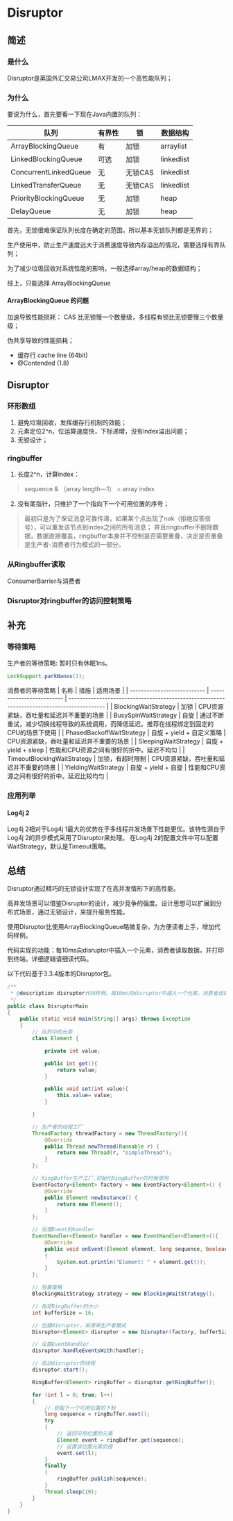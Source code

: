 # Disruptor

## 简述
### 是什么

Disruptor是英国外汇交易公司LMAX开发的一个高性能队列；

### 为什么

要说为什么，首先要看一下现在Java内置的队列：

| 队列                  | 有界性 | 锁      | 数据结构   |
| --------------------- | ------ | ------- | ---------- |
| ArrayBlockingQueue    | 有     | 加锁    | arraylist  |
| LinkedBlockingQueue   | 可选   | 加锁    | linkedlist |
| ConcurrentLinkedQueue | 无     | 无锁CAS | linkedlist |
| LinkedTransferQueue   | 无     | 无锁CAS | linkedlist |
| PriorityBlockingQueue | 无     | 加锁    | heap       |
| DelayQueue            | 无     | 加锁    | heap       |

首先，无锁很难保证队列长度在确定的范围，所以基本无锁队列都是无界的；

生产使用中，防止生产速度远大于消费速度导致内存溢出的情况，需要选择有界队列；

为了减少垃圾回收对系统性能的影响，一般选择array/heap的数据结构；

综上，只能选择 ArrayBlockingQueue

#### ArrayBlockingQueue 的问题

加速导致性能损耗： CAS 比无锁慢一个数量级，多线程有锁比无锁要慢三个数量级；

伪共享导致的性能损耗；
- 缓存行 cache line (64bit)
- @Contended (1.8)

## Disruptor

### 环形数组

1. 避免垃圾回收，发挥缓存行机制的效能；
2. 元素定位2^n，位运算速度快，下标递增，没有index溢出问题；
3. 无锁设计；

### ringbuffer

1. 长度2^n，计算index：

> sequence & （array length－1） = array index

2. 没有尾指针，只维护了一个指向下一个可用位置的序号；
   
> 最初只是为了保证消息可靠传递，如果某个点出现了nak（拒绝应答信号），可以重发该节点到index之间的所有消息；
> 并且ringbuffer不删除数据，数据直接覆盖，ringbuffer本身并不控制是否需要重叠，决定是否重叠是生产者-消费者行为模式的一部分。

### 从Ringbuffer读取

ConsumerBarrier与消费者



### Disruptor对ringbuffer的访问控制策略


## 补充

### 等待策略

生产者的等待策略: 暂时只有休眠1ns。
```java
LockSupport.parkNanos(1);
```
消费者的等待策略
| 名称                        | 措施                      | 适用场景                                                                                    |
| --------------------------- | ------------------------- | ------------------------------------------------------------------------------------------- |
| BlockingWaitStrategy        | 加锁                      | CPU资源紧缺，吞吐量和延迟并不重要的场景                                                     |
| BusySpinWaitStrategy        | 自旋                      | 通过不断重试，减少切换线程导致的系统调用，而降低延迟。推荐在线程绑定到固定的CPU的场景下使用 |
| PhasedBackoffWaitStrategy   | 自旋 + yield + 自定义策略 | CPU资源紧缺，吞吐量和延迟并不重要的场景                                                     |
| SleepingWaitStrategy        | 自旋 + yield + sleep      | 性能和CPU资源之间有很好的折中。延迟不均匀                                                   |
| TimeoutBlockingWaitStrategy | 加锁，有超时限制          | CPU资源紧缺，吞吐量和延迟并不重要的场景                                                     |
| YieldingWaitStrategy        | 自旋 + yield + 自旋       | 性能和CPU资源之间有很好的折中。延迟比较均匀                                                 |

### 应用列举

#### Log4j 2
Log4j 2相对于Log4j 1最大的优势在于多线程并发场景下性能更优。该特性源自于Log4j 2的异步模式采用了Disruptor来处理。 在Log4j 2的配置文件中可以配置WaitStrategy，默认是Timeout策略。

## 总结

Disruptor通过精巧的无锁设计实现了在高并发情形下的高性能。

高并发场景可以借鉴Disruptor的设计，减少竞争的强度。设计思想可以扩展到分布式场景，通过无锁设计，来提升服务性能。

使用Disruptor比使用ArrayBlockingQueue略微复杂，为方便读者上手，增加代码样例。

代码实现的功能：每10ms向disruptor中插入一个元素，消费者读取数据，并打印到终端。详细逻辑请细读代码。

以下代码基于3.3.4版本的Disruptor包。

```java
/**
 * @description disruptor代码样例。每10ms向disruptor中插入一个元素，消费者读取数据，并打印到终端
 */
public class DisruptorMain
{
    public static void main(String[] args) throws Exception
    {
        // 队列中的元素
        class Element {

            private int value;

            public int get(){
                return value;
            }

            public void set(int value){
                this.value= value;
            }

        }

        // 生产者的线程工厂
        ThreadFactory threadFactory = new ThreadFactory(){
            @Override
            public Thread newThread(Runnable r) {
                return new Thread(r, "simpleThread");
            }
        };

        // RingBuffer生产工厂,初始化RingBuffer的时候使用
        EventFactory<Element> factory = new EventFactory<Element>() {
            @Override
            public Element newInstance() {
                return new Element();
            }
        };

        // 处理Event的handler
        EventHandler<Element> handler = new EventHandler<Element>(){
            @Override
            public void onEvent(Element element, long sequence, boolean endOfBatch)
            {
                System.out.println("Element: " + element.get());
            }
        };

        // 阻塞策略
        BlockingWaitStrategy strategy = new BlockingWaitStrategy();

        // 指定RingBuffer的大小
        int bufferSize = 16;

        // 创建disruptor，采用单生产者模式
        Disruptor<Element> disruptor = new Disruptor(factory, bufferSize, threadFactory, ProducerType.SINGLE, strategy);

        // 设置EventHandler
        disruptor.handleEventsWith(handler);

        // 启动disruptor的线程
        disruptor.start();

        RingBuffer<Element> ringBuffer = disruptor.getRingBuffer();

        for (int l = 0; true; l++)
        {
            // 获取下一个可用位置的下标
            long sequence = ringBuffer.next();  
            try
            {
                // 返回可用位置的元素
                Element event = ringBuffer.get(sequence); 
                // 设置该位置元素的值
                event.set(l); 
            }
            finally
            {
                ringBuffer.publish(sequence);
            }
            Thread.sleep(10);
        }
    }
}
```




